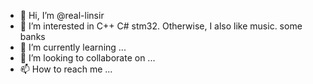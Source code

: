 - 👋 Hi, I’m @real-linsir
- 👀 I’m interested in C++ C# stm32. Otherwise, I also like music. some banks
- 🌱 I’m currently learning ...
- 💞️ I’m looking to collaborate on ...
- 📫 How to reach me ...

<!---
real-linsir/real-linsir is a ✨ special ✨ repository because its `README.md` (this file) appears on your GitHub profile.
You can click the Preview link to take a look at your changes.
--->
